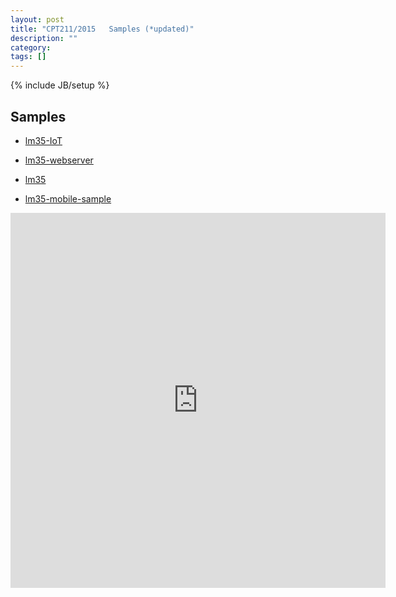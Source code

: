 ```yaml
---
layout: post
title: "CPT211/2015   Samples (*updated)"
description: ""
category: 
tags: []
---
```

{% include JB/setup %}

## Samples

* [lm35-IoT](https://github.com/hadrihl/lm35-iot)

* [lm35-webserver](https://github.com/hadrihl/lm35-webserver)

* [lm35](https://github.com/hadrihl/lm35)

* [lm35-mobile-sample](https://github.com/hadrihl/lm35-mobile-sample)

<iframe src="https://vine.co/v/eKlrqwnEluL/embed/postcard" width="600" height="600" frameborder="0"></iframe><script src="https://platform.vine.co/static/scripts/embed.js"></script>




